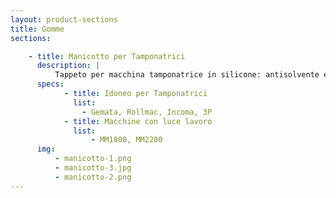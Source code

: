 ```yaml
---
layout: product-sections
title: Gomme
sections:

    - title: Manicotto per Tamponatrici
      description: |
          Tappeto per macchina tamponatrice in silicone: antisolvente e antiolio, idoneo anche alla lavorazione di pellami con spessori non uniformi.
      specs:
            - title: Idoneo per Tamponatrici
              list:
                - Gemata, Rollmac, Incoma, 3P
            - title: Macchine con luce lavoro
              list:
                  - MM1800, MM2200
      img:
          - manicotto-1.png
          - manicotto-3.jpg
          - manicotto-2.png
---
```

